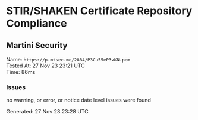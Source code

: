 # STIR/SHAKEN Certificate Repository Compliance

## Martini Security

Name: `https://p.mtsec.me/2884/P3Cu55eP3vKN.pem`\
Tested At: 27 Nov 23 23:21 UTC\
Time: 86ms

### Issues

no warning, or error, or notice date level issues were found

Generated: 27 Nov 23 23:28 UTC